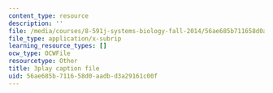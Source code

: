 ```yaml
---
content_type: resource
description: ''
file: /media/courses/8-591j-systems-biology-fall-2014/56ae685b711658d0aadbd3a29161c00f_EXBO08-78IU.vtt
file_type: application/x-subrip
learning_resource_types: []
ocw_type: OCWFile
resourcetype: Other
title: 3play caption file
uid: 56ae685b-7116-58d0-aadb-d3a29161c00f
---
```

